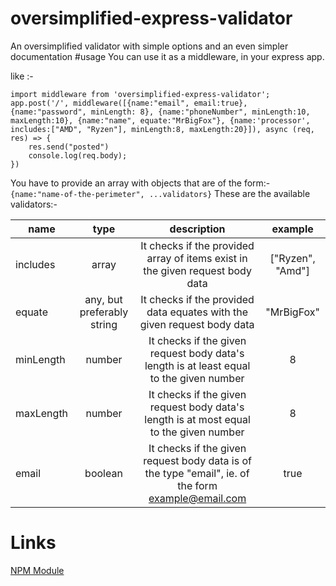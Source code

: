 # oversimplified-express-validator
An oversimplified validator with simple options and an even simpler documentation
#usage
You can use it as a middleware, in your express app.

like :-

```
import middleware from 'oversimplified-express-validator';
app.post('/', middleware([{name:"email", email:true}, {name:"password", minLength: 8}, {name:"phoneNumber", minLength:10, maxLength:10}, {name:"name", equate:"MrBigFox"}, {name:'processor', includes:["AMD", "Ryzen"], minLength:8, maxLength:20}]), async (req, res) => {
    res.send("posted")
    console.log(req.body);
})
```

You have to provide an array with objects that are of the form:- 
``` {name:"name-of-the-perimeter", ...validators} ```
These are the available validators:-
 
| name      |  type                      |    description                                                                                     | example
| ----------|:--------------------------:|:--------------------------:|:--------------------------:|
| includes  |  array                     | It checks if the provided array of items exist in the given request body data                            | ["Ryzen", "Amd"] |
| equate    |  any, but preferably string| It checks if the provided data equates with the given request body data                            | "MrBigFox" |
| minLength |  number                    | It checks if the given request body data's length is at least equal to the given number            | 8 |
| maxLength |  number                    | It checks if the given request body data's length is at most equal to the given number             | 8 |
| email     |  boolean                   | It checks if the given request body data is of the type "email", ie. of the form example@email.com | true |

# Links

[NPM Module](https://www.npmjs.com/package/oversimplified-express-validator)
